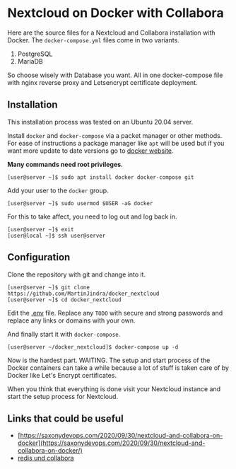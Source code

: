 # Nextcloud on Docker with Collabora

Here are the source files for a Nextcloud and Collabora installation with Docker.
The `docker-compose.yml` files come in two variants.

1. PostgreSQL
2. MariaDB

So choose wisely with Database you want.
All in one docker-compose file with nginx reverse proxy and Letsencrypt certificate deployment.

## Installation

This installation process was tested on an Ubuntu 20.04 server.

Install `docker` and `docker-compose` via a packet manager or other methods.
For ease of instructions a package manager like `apt` will be used but if you want more update to date versions go to [docker website](https://docs.docker.com/compose/install/).

**Many commands need root privileges.**

```
[user@server ~]$ sudo apt install docker docker-compose git
```

Add your user to the `docker` group.

```
[user@server ~]$ sudo usermod $USER -aG docker
```

For this to take affect, you need to log out and log back in.

```
[user@server ~]$ exit
[user@local ~]$ ssh user@server
```

## Configuration

Clone the repository with git and change into it.

```
[user@server ~]$ git clone https://github.com/MartinJindra/docker_nextcloud
[user@server ~]$ cd docker_nextcloud
```

Edit the [.env](.env) file. Replace any `TODO` with secure and strong passwords and replace any links or domains with your own.

And finally start it with `docker-compose`.

```
[user@server ~/docker_nextcloud]$ docker-compose up -d
```

Now is the hardest part. WAITING.
The setup and start process of the Docker containers can take a while because a lot of stuff is taken care of by Docker like Let's Encrypt certificates.

When you think that everything is done visit your Nextcloud instance and start the setup process for Nextcloud.

## Links that could be useful

+ [https://saxonydevops.com/2020/09/30/nextcloud-and-collabora-on-docker](https://saxonydevops.com/2020/09/30/nextcloud-and-collabora-on-docker/)
+ [redis und collabora](https://github.com/SnowMB/nextcloud)
